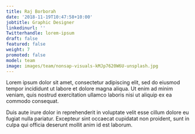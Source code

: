 ```yaml
---
title: Raj Borborah
date: '2018-11-19T10:47:58+10:00'
jobtitle: Graphic Designer
linkedinurl: ''
Twitterhandle: lorem-ipsum
draft: false
featured: false
weight: 7
promoted: false
model: team
image: images/team/nonsap-visuals-kMJp7620W6U-unsplash.jpg
---
```


Lorem ipsum dolor sit amet, consectetur adipiscing elit, sed do eiusmod tempor incididunt ut labore et dolore magna aliqua. Ut enim ad minim veniam, quis nostrud exercitation ullamco laboris nisi ut aliquip ex ea commodo consequat.

Duis aute irure dolor in reprehenderit in voluptate velit esse cillum dolore eu fugiat nulla pariatur. Excepteur sint occaecat cupidatat non proident, sunt in culpa qui officia deserunt mollit anim id est laborum.
